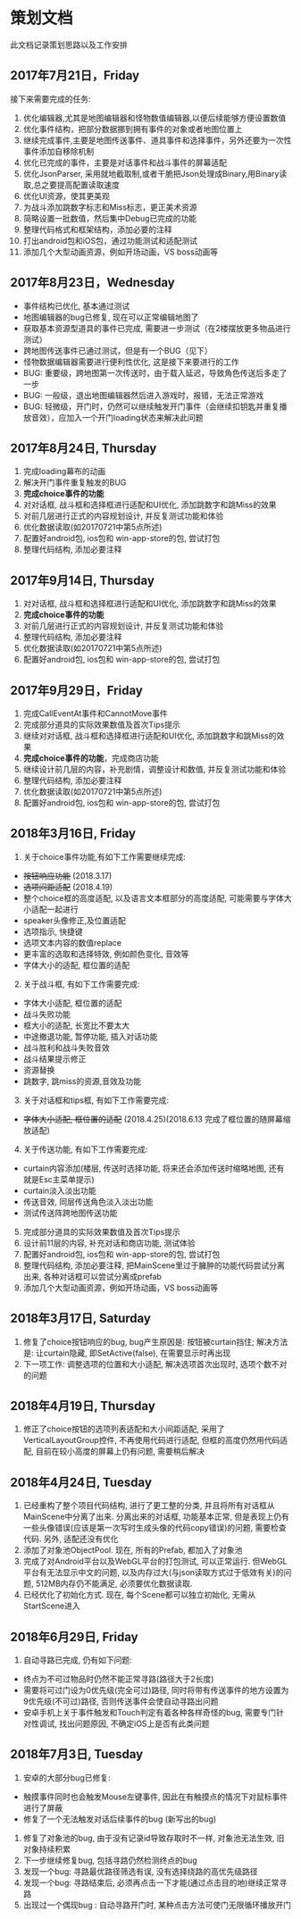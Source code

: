 # 策划文档

此文档记录策划思路以及工作安排

## 2017年7月21日，Friday

接下来需要完成的任务:

1. 优化编辑器,尤其是地图编辑器和怪物数值编辑器,以便后续能够方便设置数值
1. 优化事件结构，把部分数据挪到拥有事件的对象或者地图位置上
1. 继续完成事件,主要是地图传送事件、道具事件和选择事件，另外还要为一次性事件添加自移除机制
1. 优化已完成的事件，主要是对话事件和战斗事件的屏幕适配
1. 优化JsonParser, 采用就地截取制,或者干脆把Json处理成Binary,用Binary读取,总之要提高配置读取速度
1. 优化UI资源，使其更美观
1. 为战斗添加跳数字标志和Miss标志，更正美术资源
1. 简略设置一批数值，然后集中Debug已完成的功能
1. 整理代码格式和框架结构，添加必要的注释
1. 打出android包和iOS包，通过功能测试和适配测试
1. 添加几个大型动画资源，例如开场动画，VS boss动画等

## 2017年8月23日，Wednesday

+ 事件结构已优化, 基本通过测试
+ 地图编辑器的bug已修复, 现在可以正常编辑地图了
+ 获取基本资源型道具的事件已完成, 需要进一步测试（在2楼摆放更多物品进行测试）
+ 跨地图传送事件已通过测试，但是有一个BUG（见下）
+ 怪物数据编辑器需要进行便利性优化, 这是接下来要进行的工作
+ BUG: 重要级，跨地图第一次传送时，由于载入延迟，导致角色传送后多走了一步
+ BUG: 一般级，退出地图编辑器然后进入游戏时，报错，无法正常游戏
+ BUG: 轻微级，开门时，仍然可以继续触发开门事件（会继续扣钥匙并重复播放音效），应加入一个开门loading状态来解决此问题

## 2017年8月24日, Thursday

1. 完成loading幕布的动画
1. 解决开门事件重复触发的BUG
1. **完成choice事件的功能**
1. 对对话框, 战斗框和选择框进行适配和UI优化, 添加跳数字和跳Miss的效果
1. 对前几层进行正式的内容规划设计, 并反复测试功能和体验
1. 优化数据读取(如20170721中第5点所述)
1. 配置好android包, ios包和 win-app-store的包, 尝试打包
1. 整理代码结构, 添加必要注释

## 2017年9月14日, Thursday

1. 对对话框, 战斗框和选择框进行适配和UI优化, 添加跳数字和跳Miss的效果
1. **完成choice事件的功能**
1. 对前几层进行正式的内容规划设计, 并反复测试功能和体验
1. 整理代码结构, 添加必要注释
1. 优化数据读取(如20170721中第5点所述)
1. 配置好android包, ios包和 win-app-store的包, 尝试打包

## 2017年9月29日，Friday

1. 完成CallEventAt事件和CannotMove事件
1. 完成部分道具的实际效果数值及首次Tips提示
1. 继续对对话框, 战斗框和选择框进行适配和UI优化, 添加跳数字和跳Miss的效果
1. **完成choice事件的功能**，完成商店功能
1. 继续设计前几层的内容，补充剧情，调整设计和数值, 并反复测试功能和体验
1. 整理代码结构, 添加必要注释
1. 优化数据读取(如20170721中第5点所述)
1. 配置好android包, ios包和 win-app-store的包, 尝试打包

## 2018年3月16日, Friday
1. 关于choice事件功能,有如下工作需要继续完成:
 + ~~按钮响应功能~~ (2018.3.17)
 + ~~选项间距适配~~ (2018.4.19)
 + 整个choice框的高度适配, 以及语言文本框部分的高度适配, 可能需要与字体大小适配一起进行
 + speaker头像修正,及位置适配
 + 选项指示, 快捷键
 + 选项文本内容的数值replace
 + 更丰富的选取和选择特效, 例如颜色变化, 音效等
 + 字体大小的适配, 框位置的适配
2. 关于战斗框, 有如下工作需要完成:
 + 字体大小适配, 框位置的适配
 + 战斗失败功能
 + 框大小的适配, 长宽比不要太大
 + 中途撤退功能, 暂停功能, 插入对话功能
 + 战斗胜利和战斗失败音效
 + 战斗结果提示修正
 + 资源替换
 + 跳数字, 跳miss的资源,音效及功能
3. 关于对话框和tips框, 有如下工作需要完成:
 + ~~字体大小适配, 框位置的适配~~ (2018.4.25)(2018.6.13 完成了框位置的随屏幕缩放适配)
4. 关于传送功能, 有如下工作需要完成:
 + curtain内容添加(楼层, 传送时选择功能, 将来还会添加传送时缩略地图, 还有就是Esc主菜单提示)
 + curtain淡入淡出功能
 + 传送音效, 同层传送角色淡入淡出功能
 + 测试传送阵跨地图传送功能
5. 完成部分道具的实际效果数值及首次Tips提示
1. 设计前11层的内容, 补充对话和商店功能, 测试体验
1. 配置好android包, ios包和 win-app-store的包, 尝试打包
1. 整理代码结构, 添加必要注释, 把MainScene里过于臃肿的功能代码尝试分离出来, 各种对话框可以尝试分离成prefab
1. 添加几个大型动画资源，例如开场动画，VS boss动画等

## 2018年3月17日, Saturday
1. 修复了choice按钮响应的bug, bug产生原因是: 按钮被curtain挡住; 解决方法是: 让curtain隐藏, 即SetActive(false), 在需要显示时再出现
1. 下一项工作: 调整选项的位置和大小适配, 解决选项首次出现时, 选项个数不对的问题

## 2018年4月19日, Thursday
1. 修正了choice按钮的选项列表适配和大小间距适配, 采用了VerticalLayoutGroup控件, 不再使用代码进行适配, 但框的高度仍然用代码适配, 目前在较小高度的屏幕上仍有问题, 需要稍后解决

## 2018年4月24日, Tuesday
1. 已经重构了整个项目代码结构, 进行了更工整的分类, 并且将所有对话框从MainScene中分离了出来. 分离出来的对话框, 功能基本正常, 但是表现上仍有一些头像错误(应该是第一次写时生成头像的代码copy错误)的问题, 需要检查代码. 另外, 适配还没有优化
1. 添加了对象池ObjectPool. 现在, 所有的Prefab, 都加入了对象池
1. 完成了对Android平台以及WebGL平台的打包测试, 可以正常运行. 但WebGL平台有无法显示中文的问题, 以及内存过大(与json读取方式过于低效有关)的问题, 512MB内存仍不能满足, 必须要优化数据读取.
1. 已经优化了初始化方式. 现在, 每个Scene都可以独立初始化, 无需从StartScene进入

## 2018年6月29日, Friday
1. 自动寻路已完成, 仍有如下问题:
 + 终点为不可过物品时仍然不能正常寻路(路径大于2长度)
 + 需要将可过门设为0优先级(完全可过)路径, 同时将带有传送事件的地方设置为9优先级(不可过)路径, 否则传送事件会使自动寻路出问题
 + 安卓手机上关于事件触发和Touch判定有着各种各样奇怪的bug, 需要专门针对性调试, 找出问题原因, 不确定iOS上是否有此类问题
 
## 2018年7月3日, Tuesday
1. 安卓的大部分bug已修复:
 + 触摸事件同时也会触发Mouse左键事件, 因此在有触摸点的情况下对鼠标事件进行了屏蔽
 + 修复了一个无法触发对话后续事件的bug (新写出的bug)
1. 修复了对象池的bug, 由于没有记录id导致存取时不一样, 对象池无法生效, 旧对象持续积累
1. 下一步继续修复bug, 包括寻路仍然检测终点的bug
1. 发现一个bug: 寻路最优路径筛选有误, 没有选择绕路的高优先级路径
1. 发现一个bug: 寻路结束后, 必须再点击一下才能(通过点击目的地)继续正常寻路
1. 出现过一个偶现bug : 自动寻路开门时, 某种点击方法可使门无限循环播放开门